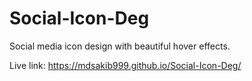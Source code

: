 # Social-Icon-Deg
Social media icon design with beautiful hover effects.

Live link: https://mdsakib999.github.io/Social-Icon-Deg/
